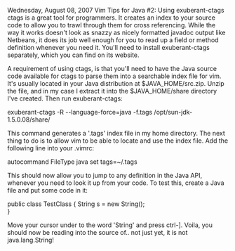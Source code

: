 Wednesday, August 08, 2007
Vim Tips for Java #2: Using exuberant-ctags
ctags is a great tool for programmers. It creates an index to your source code to allow you to trawl through them for cross referencing. While the way it works doesn't look as snazzy as nicely formatted javadoc output like Netbeans, it does its job well enough for you to read up a field or method definition whenever you need it. You'll need to install exuberant-ctags separately, which you can find on its website.

A requirement of using ctags, is that you'll need to have the Java source code available for ctags to parse them into a searchable index file for vim. It's usually located in your Java distribution at $JAVA_HOME/src.zip. Unzip the file, and in my case I extract it into the $JAVA_HOME/share directory I've created. Then run exuberant-ctags:


exuberant-ctags -R --language-force=java -f.tags /opt/sun-jdk-1.5.0.08/share/


This command generates a '.tags' index file in my home directory. The next thing to do is to allow vim to be able to locate and use the index file. Add the following line into your .vimrc:


autocommand FileType java set tags=~/.tags


This should now allow you to jump to any definition in the Java API, whenever you need to look it up from your code. To test this, create a Java file and put some code in it:


public class TestClass {
   String s = new String();   
}


Move your cursor under to the word 'String' and press ctrl-]. Voila, you should now be reading into the source of.. not just yet, it is not java.lang.String! 
